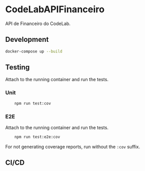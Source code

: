 # CodeLabAPIFinanceiro

API de Financeiro do CodeLab.

## Development

```bash
docker-compose up --build
```

## Testing

Attach to the running container and run the tests.

### Unit

```bash
    npm run test:cov
```

### E2E

Attach to the running container and run the tests.

```bash
    npm run test:e2e:cov
```

For not generating coverage reports, run without the `:cov` suffix.

## CI/CD

```bash

```
